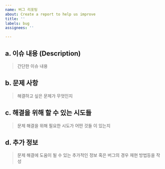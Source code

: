```yaml
---
name: 버그 리포팅
about: Create a report to help us improve
title: ''
labels: bug
assignees: ''

---
```


## a. 이슈 내용 (Description)
> 간단한 이슈 내용

## b. 문제 사항
> 해결하고 싶은 문제가 무엇인지

## c. 해결을 위해 할 수 있는 시도들
> 문제 해결을 위해 필요한 시도가 어떤 것들 이 있는지

## d. 추가 정보
> 문제 해결에 도움이 될 수 있는 추가적인 정보 혹은 버그의 경우 재현 방법등을 작성
